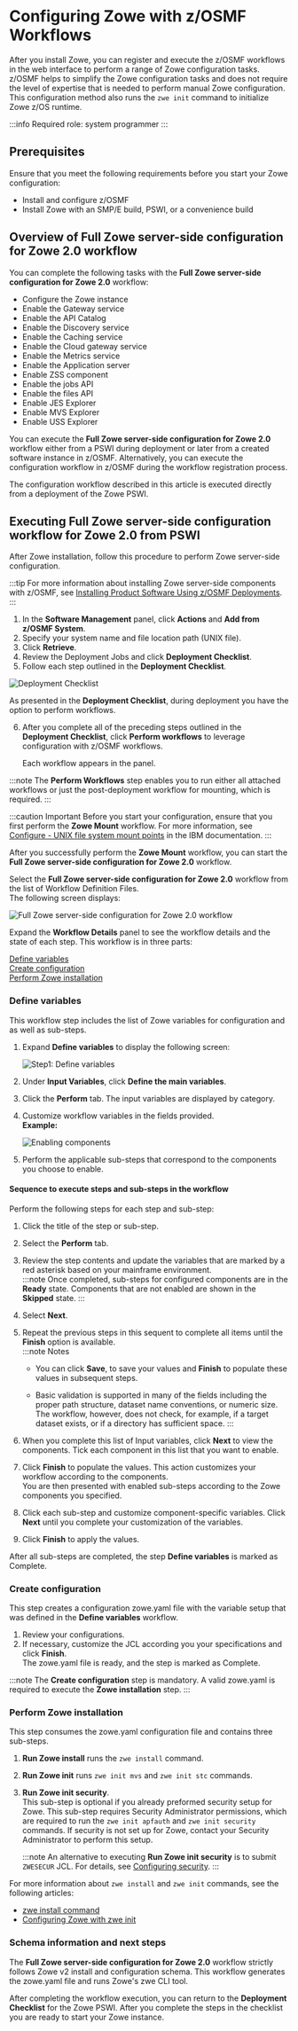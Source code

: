 # Configuring Zowe with z/OSMF Workflows

After you install Zowe, you can register and execute the z/OSMF workflows in the web interface to perform a range of
Zowe configuration tasks. z/OSMF helps to simplify the Zowe configuration tasks and does not require the level of
expertise that is needed to perform manual Zowe configuration. This configuration method also runs the `zwe init`
command to initialize Zowe z/OS runtime.

:::info Required role: system programmer
:::

## Prerequisites

Ensure that you meet the following requirements before you start your Zowe configuration:

- Install and configure z/OSMF
- Install Zowe with an SMP/E build, PSWI, or a convenience build

## Overview of Full Zowe server-side configuration for Zowe 2.0 workflow

You can complete the following tasks with the **Full Zowe server-side configuration for Zowe 2.0** workflow:

- Configure the Zowe instance
- Enable the Gateway service
- Enable the API Catalog
- Enable the Discovery service
- Enable the Caching service
- Enable the Cloud gateway service
- Enable the Metrics service
- Enable the Application server
- Enable ZSS component
- Enable the jobs API
- Enable the files API
- Enable JES Explorer
- Enable MVS Explorer
- Enable USS Explorer

You can execute the **Full Zowe server-side configuration for Zowe 2.0** workflow either from a PSWI during deployment or later from a created software
instance in z/OSMF. Alternatively, you can execute the configuration workflow in z/OSMF during the workflow registration process.

The configuration workflow described in this article is executed directly from a deployment of the Zowe PSWI.

## Executing Full Zowe server-side configuration workflow for Zowe 2.0 from PSWI

After Zowe installation, follow this procedure to perform Zowe server-side configuration.

:::tip
For more information about installing Zowe server-side components with z/OSMF, see [Installing Product Software Using z/OSMF Deployments](./install-zowe-pswi-deployment.md).
:::

1. In the **Software Management** panel, click **Actions** and **Add from z/OSMF System**. 
2. Specify your system name and file location path (UNIX file).
3. Click **Retrieve**. 
4. Review the Deployment Jobs and click **Deployment Checklist**.
5. Follow each step outlined in the **Deployment Checklist**.

![Deployment Checklist](../images/zosmf/perform-workflows.png)

As presented in the **Deployment Checklist**, during deployment you have the option to perform workflows.

6. After you complete all of the preceding steps outlined in the **Deployment Checklist**, click **Perform workflows** to leverage configuration with z/OSMF workflows.

    Each workflow appears in the panel. 

:::note
The **Perform Workflows** step enables you to run either all attached workflows or just the
    post-deployment workflow for mounting, which is required.
:::

:::caution Important
Before you start your configuration, ensure that you first perform the **Zowe Mount** workflow. For more information, see [Configure - UNIX file system mount points](https://www.newera.com/INFO/061422_zOSMF_SM.pdf) in the IBM documentation. 
:::

After you successfully perform the **Zowe Mount** workflow, you can start the **Full Zowe server-side configuration for Zowe 2.0** workflow.

Select the **Full Zowe server-side configuration for Zowe 2.0** workflow from the list of Workflow Definition Files.  
The following screen displays:

![Full Zowe server-side configuration for Zowe 2.0 workflow](../images/zosmf/workflow-zoweConfiguration.png)

Expand the **Workflow Details** panel to see the workflow details and the state of each step.
This workflow is in three parts:

[Define variables](#define-variables)  
[Create configuration](#create-configuration)  
[Perform Zowe installation](#perform-zowe-installation)

### Define variables

This workflow step includes the list of Zowe variables for configuration and as well as sub-steps.

1. Expand **Define variables** to display the following screen: 

    ![Step1: Define variables](../images/zosmf/workflow-defineVariables.png)

2. Under **Input Variables**, click **Define the main variables**.
3. Click the **Perform** tab. The input variables are displayed by category. 
4. Customize workflow variables in the fields provided.  
   **Example:**

    ![Enabling components](../images/zosmf/workflow-componentsVariables.png)

5. Perform the applicable sub-steps that correspond to the components you choose to enable.

#### Sequence to execute steps and sub-steps in the workflow

   Perform the following steps for each step and sub-step:

  1. Click the title of the step or sub-step.
  2. Select the **Perform** tab.
  3. Review the step contents and update the variables that are marked by a red asterisk based on your mainframe environment.  
   :::note
    Once completed, sub-steps for configured components are in the **Ready** state. Components that are not enabled are shown in the **Skipped** state.
    :::

  4. Select **Next**.
  5. Repeat the previous steps in this sequent to complete all items until the **Finish** option is available.  
   :::note Notes
      * You can click **Save**, to save your values and **Finish** to populate these values in subsequent steps.
   
      * Basic validation is supported in many of the fields including the proper path structure, dataset name conventions, or numeric size.
   The workflow, however, does not check, for example, if a target dataset exists, or if a directory has sufficient space.
   :::
   6.  When you complete this list of Input variables, click **Next** to view the components. Tick each component in this list that you want to enable.
   7. Click **Finish** to populate the values. This action customizes your workflow according to the components.  
   You are then presented with enabled sub-steps according to the Zowe components you specified. 
   8. Click each sub-step and customize component-specific variables. Click **Next** until you complete your customization of the variables.
   9. Click **Finish** to apply the values.
  

After all sub-steps are completed, the step **Define variables** is marked as Complete.

### Create configuration

This step creates a configuration zowe.yaml file with the variable setup that was defined in the **Define variables** workflow.

1. Review your configurations.
2. If necessary, customize the JCL according you your specifications and click **Finish**.  
   The zowe.yaml file is ready, and the step is marked as Complete.

:::note
The **Create configuration** step is mandatory. A valid zowe.yaml is required to execute the **Zowe installation** step.
:::

### Perform Zowe installation

This step consumes the zowe.yaml configuration file and contains three sub-steps.

1. **Run Zowe install** runs the `zwe install` command.
2. **Run Zowe init** runs `zwe init mvs` and `zwe init stc` commands.
3. **Run Zowe init security**.  
   This sub-step is optional if you already preformed security setup for Zowe. This sub-step requires Security Administrator permissions, which are required to run the `zwe init apfauth` and `zwe init security` commands. If security is not set up for Zowe, contact your Security Administrator to perform this setup. 

   :::note
   An alternative to executing **Run Zowe init security** is to submit `ZWESECUR` JCL. For details, see [Configuring security](configuring-security.md).
   :::

For more information about `zwe install` and `zwe init` commands, see the following articles:

* [zwe install command](../appendix/zwe_server_command_reference/zwe/zwe-install.md)
* [Configuring Zowe with zwe init](initialize-zos-system.md)

### Schema information and next steps

The **Full Zowe server-side configuration for Zowe 2.0** workflow strictly follows Zowe v2 install and configuration schema. This workflow generates the zowe.yaml file and runs Zowe's zwe CLI tool.

After completing the workflow execution, you can return to the **Deployment Checklist** for the Zowe PSWI.
After you complete the steps in the checklist you are ready to start your Zowe instance.
